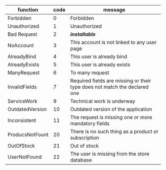 | function        | code | message                                                                   |
| --------------- | ---- | ------------------------------------------------------------------------- |
| Forbidden       | 0    | Forbidden                                                                 |
| Unauthorized    | 1    | Unauthorized                                                              |
| Bad Request     | 2    | ***installable***                                                         |
| NoAccount       | 3    | This account is not linked to any user page                               |
| AlreadyBind     | 4    | This user is already bind                                                 |
| AlreadyExists   | 5    | This user is already exists                                               |
| ManyRequest     | 6    | To many request                                                           |
| InvalidFields   | 7    | Required fields are missing or their type does not match the declared one |
| ServiceWork     | 9    | Technical work is underway                                                |
| OutdatedVersion | 10   | Outdated version of the application                                       |
| Inconsistent    | 11   | The request is missing one or more mandatory fields                       |
| ProducsNotFount | 20   | There is no such thing as a product or subscription                       |
| OutOfStock      | 21   | Out of stock                                                              |
| UserNotFound    | 22   | The user is missing from the store database                               |